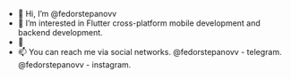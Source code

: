 - 👋 Hi, I’m @fedorstepanovv
- 👀 I’m interested in Flutter cross-platform mobile development and backend development. 
- 🌱 
- 📫 You can reach me via social networks. @fedorstepanovv - telegram. @fedorstepanovv - instagram. 

<!---
fedorstepanovv/fedorstepanovv is a ✨ special ✨ repository because its `README.md` (this file) appears on your GitHub profile.
You can click the Preview link to take a look at your changes.
--->
